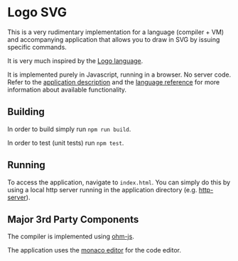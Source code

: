 # Logo SVG

This is a very rudimentary implementation for a language (compiler + VM) and accompanying application that allows you to draw in SVG by issuing specific commands. 

It is very much inspired by the [Logo language](https://en.wikipedia.org/wiki/Logo_(programming_language)).

It is implemented purely in Javascript, running in a browser. No server code.  
Refer to the [application description](./docs/App.md) and the [language reference](./docs/Lang.md) for more information about available functionality.


## Building
In order to build simply run `npm run build`.

In order to test (unit tests) run `npm test`.

## Running
To access the application, navigate to `index.html`.
You can simply do this by using a local http server running in the application directory (e.g. [http-server](https://www.npmjs.com/package/http-server)).

## Major 3rd Party Components

The compiler is implemented using [ohm-js](https://ohmjs.org/).

The application uses the [monaco editor](https://microsoft.github.io/monaco-editor/) for the code editor.